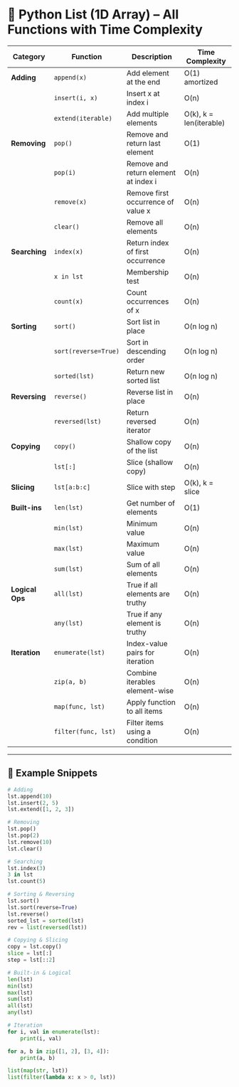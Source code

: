 # 🐍 Python List (1D Array) – All Functions with Time Complexity

| Category         | Function               | Description                                | Time Complexity |
|------------------|------------------------|--------------------------------------------|-----------------|
| **Adding**       | `append(x)`            | Add element at the end                     | O(1) amortized  |
|                  | `insert(i, x)`         | Insert x at index i                        | O(n)            |
|                  | `extend(iterable)`     | Add multiple elements                      | O(k), k = len(iterable) |
| **Removing**     | `pop()`                | Remove and return last element             | O(1)            |
|                  | `pop(i)`               | Remove and return element at index i       | O(n)            |
|                  | `remove(x)`            | Remove first occurrence of value x         | O(n)            |
|                  | `clear()`              | Remove all elements                        | O(n)            |
| **Searching**    | `index(x)`             | Return index of first occurrence           | O(n)            |
|                  | `x in lst`             | Membership test                            | O(n)            |
|                  | `count(x)`             | Count occurrences of x                     | O(n)            |
| **Sorting**      | `sort()`               | Sort list in place                         | O(n log n)      |
|                  | `sort(reverse=True)`   | Sort in descending order                   | O(n log n)      |
|                  | `sorted(lst)`          | Return new sorted list                     | O(n log n)      |
| **Reversing**    | `reverse()`            | Reverse list in place                      | O(n)            |
|                  | `reversed(lst)`        | Return reversed iterator                   | O(n)            |
| **Copying**      | `copy()`               | Shallow copy of the list                   | O(n)            |
|                  | `lst[:]`               | Slice (shallow copy)                       | O(n)            |
| **Slicing**      | `lst[a:b:c]`           | Slice with step                            | O(k), k = slice |
| **Built-ins**    | `len(lst)`             | Get number of elements                     | O(1)            |
|                  | `min(lst)`             | Minimum value                              | O(n)            |
|                  | `max(lst)`             | Maximum value                              | O(n)            |
|                  | `sum(lst)`             | Sum of all elements                        | O(n)            |
| **Logical Ops**  | `all(lst)`             | True if all elements are truthy            | O(n)            |
|                  | `any(lst)`             | True if any element is truthy              | O(n)            |
| **Iteration**    | `enumerate(lst)`       | Index-value pairs for iteration            | O(n)            |
|                  | `zip(a, b)`            | Combine iterables element-wise             | O(n)            |
|                  | `map(func, lst)`       | Apply function to all items                | O(n)            |
|                  | `filter(func, lst)`    | Filter items using a condition             | O(n)            |

---

## 🧪 Example Snippets

```python
# Adding
lst.append(10)
lst.insert(2, 5)
lst.extend([1, 2, 3])

# Removing
lst.pop()
lst.pop(2)
lst.remove(10)
lst.clear()

# Searching
lst.index(3)
3 in lst
lst.count(5)

# Sorting & Reversing
lst.sort()
lst.sort(reverse=True)
lst.reverse()
sorted_lst = sorted(lst)
rev = list(reversed(lst))

# Copying & Slicing
copy = lst.copy()
slice = lst[:]
step = lst[::2]

# Built-in & Logical
len(lst)
min(lst)
max(lst)
sum(lst)
all(lst)
any(lst)

# Iteration
for i, val in enumerate(lst):
    print(i, val)

for a, b in zip([1, 2], [3, 4]):
    print(a, b)

list(map(str, lst))
list(filter(lambda x: x > 0, lst))


